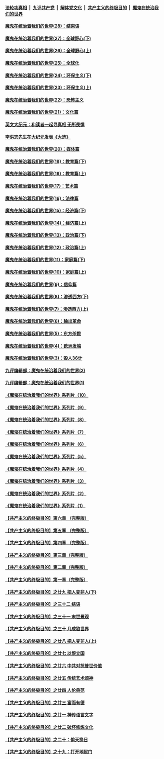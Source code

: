 

####  [法轮功真相](../../../../basic/blob/master/README.md?t=02171701) &nbsp;|&nbsp; [九评共产党](../../../../9ping.md/blob/master/README.md?t=02171701) &nbsp;|&nbsp; [解体党文化](../../../../jtdwh.md/blob/master/README.md?t=02171701)  &nbsp;|&nbsp; [共产主义的终极目的](../../../../gczydzjmd.md/blob/master/README.md?t=02171701) &nbsp;|&nbsp; [魔鬼在统治我们的世界](../../../../mgztzwmdsj.md/blob/master/README.md?t=02171701) 

#### [魔鬼在统治着我们的世界(28)：结束语](../pages/nsc422/n10936246.md?t=02171701) 

#### [魔鬼在统治着我们的世界(27)：全球野心(下)](../pages/nsc422/n10928319.md?t=02171701) 

#### [魔鬼在统治着我们的世界(26)：全球野心(上)](../pages/nsc422/n10900318.md?t=02171701) 

#### [魔鬼在统治着我们的世界(25)：全球化](../pages/nsc422/n10788205.md?t=02171701) 

#### [魔鬼在统治着我们的世界(24)：环保主义(下)](../pages/nsc422/n10695307.md?t=02171701) 

#### [魔鬼在统治着我们的世界(23)：环保主义(上)](../pages/nsc422/n10688613.md?t=02171701) 

#### [魔鬼在统治着我们的世界(22)：恐怖主义](../pages/nsc422/n10614727.md?t=02171701) 

#### [魔鬼在统治着我们的世界(21)：文化篇](../pages/nsc422/n10597706.md?t=02171701) 

#### [英文大纪元：和读者一起寻真相 无所畏惧](../pages/nsc422/n12542027.md?t=02171701) 

#### [李洪志先生在大纪元发表《大选》](../pages/nsc422/n12534746.md?t=02171701) 

#### [魔鬼在统治着我们的世界(20)：媒体篇](../pages/nsc422/n10586579.md?t=02171701) 

#### [魔鬼在统治着我们的世界(19)：教育篇(下)](../pages/nsc422/n10564808.md?t=02171701) 

#### [魔鬼在统治着我们的世界(18)：教育篇(上)](../pages/nsc422/n10526970.md?t=02171701) 

#### [魔鬼在统治着我们的世界(17)：艺术篇](../pages/nsc422/n10499093.md?t=02171701) 

#### [魔鬼在统治着我们的世界(16)：法律篇](../pages/nsc422/n10485969.md?t=02171701) 

#### [魔鬼在统治着我们的世界(15)：经济篇(下)](../pages/nsc422/n10469975.md?t=02171701) 

#### [魔鬼在统治着我们的世界(14)：经济篇(上)](../pages/nsc422/n10457370.md?t=02171701) 

#### [魔鬼在统治着我们的世界(13)：政治篇(下)](../pages/nsc422/n10448270.md?t=02171701) 

#### [魔鬼在统治着我们的世界(12)：政治篇(上)](../pages/nsc422/n10444576.md?t=02171701) 

#### [魔鬼在统治着我们的世界(11)：家庭篇(下)](../pages/nsc422/n10440961.md?t=02171701) 

#### [魔鬼在统治着我们的世界(10)：家庭篇(上)](../pages/nsc422/n10435448.md?t=02171701) 

#### [魔鬼在统治着我们的世界(9)：信仰篇](../pages/nsc422/n10432159.md?t=02171701) 

#### [魔鬼在统治着我们的世界(8)：渗透西方(下)](../pages/nsc422/n10429603.md?t=02171701) 

#### [魔鬼在统治着我们的世界(7)：渗透西方(上)](../pages/nsc422/n10426013.md?t=02171701) 

#### [魔鬼在统治着我们的世界(6)：输出革命](../pages/nsc422/n10421536.md?t=02171701) 

#### [魔鬼在统治着我们的世界(5)：东方杀戮](../pages/nsc422/n10417707.md?t=02171701) 

#### [魔鬼在统治着我们的世界(4)：欧洲发端](../pages/nsc422/n10414890.md?t=02171701) 

#### [魔鬼在统治着我们的世界(3)：毁人36计](../pages/nsc422/n10411583.md?t=02171701) 

#### [九评编辑部：魔鬼在统治着我们的世界(2)](../pages/nsc422/n10410036.md?t=02171701) 

#### [九评编辑部：魔鬼在统治着我们的世界(1)](../pages/nsc422/n10406825.md?t=02171701) 

#### [《魔鬼在统治着我们的世界》系列片（10）](../pages/nsc422/n12292670.md?t=02171701) 

#### [《魔鬼在统治着我们的世界》系列片（9）](../pages/nsc422/n12290859.md?t=02171701) 

#### [《魔鬼在统治着我们的世界》系列片（8）](../pages/nsc422/n12287445.md?t=02171701) 

#### [《魔鬼在统治着我们的世界》系列片（7）](../pages/nsc422/n12283425.md?t=02171701) 

#### [《魔鬼在统治着我们的世界》系列片（6）](../pages/nsc422/n12282314.md?t=02171701) 

#### [《魔鬼在统治着我们的世界》系列片（5）](../pages/nsc422/n12281419.md?t=02171701) 

#### [《魔鬼在统治着我们的世界》系列片（4）](../pages/nsc422/n12274024.md?t=02171701) 

#### [《魔鬼在统治着我们的世界》系列片（3）](../pages/nsc422/n12271322.md?t=02171701) 

#### [《魔鬼在统治着我们的世界》系列片（2）](../pages/nsc422/n12269049.md?t=02171701) 

#### [《魔鬼在统治着我们的世界》系列片（1）](../pages/nsc422/n12267575.md?t=02171701) 

#### [【共产主义的终极目的】第六章 （完整版）](../pages/nsc422/n11428913.md?t=02171701) 

#### [【共产主义的终极目的】第五章 （完整版）](../pages/nsc422/n11428912.md?t=02171701) 

#### [【共产主义的终极目的】第四章 （完整版）](../pages/nsc422/n11428907.md?t=02171701) 

#### [【共产主义的终极目的】第三章（完整版）](../pages/nsc422/n11428848.md?t=02171701) 

#### [【共产主义的终极目的】第二章（完整版）](../pages/nsc422/n11428831.md?t=02171701) 

#### [【共产主义的终极目的】第一章（完整版）](../pages/nsc422/n11417651.md?t=02171701) 

#### [【共产主义的终极目的】之廿九 把人变非人(下)](../pages/nsc422/n11344140.md?t=02171701) 

#### [【共产主义的终极目的】之三十二 结语](../pages/nsc422/n11360535.md?t=02171701) 

#### [【共产主义的终极目的】之三十一 末世景观](../pages/nsc422/n11351129.md?t=02171701) 

#### [【共产主义的终极目的】之三十 几成狼世界](../pages/nsc422/n11348280.md?t=02171701) 

#### [【共产主义的终极目的】之廿八 把人变非人(上)](../pages/nsc422/n11340492.md?t=02171701) 

#### [【共产主义的终极目的】之廿七 以恨立国](../pages/nsc422/n11336944.md?t=02171701) 

#### [【共产主义的终极目的】之廿六 中共对抗普世价值](../pages/nsc422/n11324785.md?t=02171701) 

#### [【共产主义的终极目的】之廿五 传统艺术颂神](../pages/nsc422/n11296396.md?t=02171701) 

#### [【共产主义的终极目的】之廿四 人伦典范](../pages/nsc422/n11296397.md?t=02171701) 

#### [【共产主义的终极目的】之廿三 富而有德](../pages/nsc422/n11283598.md?t=02171701) 

#### [【共产主义的终极目的】之廿一 神传语言文字](../pages/nsc422/n11263265.md?t=02171701) 

#### [【共产主义的终极目的】之廿二 破坏修炼文化](../pages/nsc422/n11245728.md?t=02171701) 

#### [【共产主义的终极目的】之二十：偷天换日](../pages/nsc422/n11238846.md?t=02171701) 

#### [【共产主义的终极目的】之十九：打开地狱门](../pages/nsc422/n11206376.md?t=02171701) 

